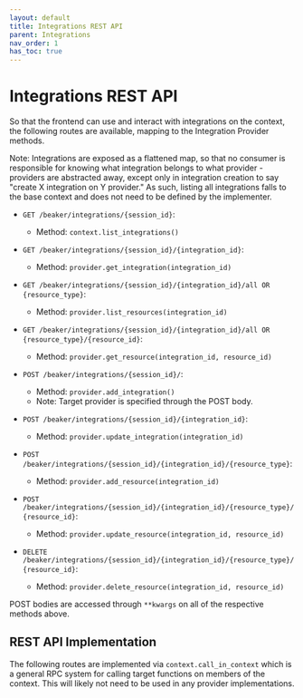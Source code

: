 ```yaml
---
layout: default
title: Integrations REST API
parent: Integrations
nav_order: 1
has_toc: true
---
```


# Integrations REST API

So that the frontend can use and interact with integrations on the context, the following routes are available, mapping to the Integration Provider methods.

Note: Integrations are exposed as a flattened map, so that no consumer is responsible for knowing what integration belongs to what provider - providers are abstracted away, except only in integration creation to say "create X integration on Y provider." As such, listing all integrations falls to the base context and does not need to be defined by the implementer.

* `GET /beaker/integrations/{session_id}`:
    * Method: `context.list_integrations()`

* `GET /beaker/integrations/{session_id}/{integration_id}`:
    * Method: `provider.get_integration(integration_id)`

* `GET /beaker/integrations/{session_id}/{integration_id}/all OR {resource_type}`:
    * Method: `provider.list_resources(integration_id)`

* `GET /beaker/integrations/{session_id}/{integration_id}/all OR {resource_type}/{resource_id}`:
    * Method: `provider.get_resource(integration_id, resource_id)`

* `POST /beaker/integrations/{session_id}/`:
    * Method: `provider.add_integration()`
    * Note: Target provider is specified through the POST body.

* `POST /beaker/integrations/{session_id}/{integration_id}`:
    * Method: `provider.update_integration(integration_id)`

* `POST /beaker/integrations/{session_id}/{integration_id}/{resource_type}`:
    * Method: `provider.add_resource(integration_id)`

* `POST /beaker/integrations/{session_id}/{integration_id}/{resource_type}/{resource_id}`:
    * Method: `provider.update_resource(integration_id, resource_id)`

* `DELETE /beaker/integrations/{session_id}/{integration_id}/{resource_type}/{resource_id}`:
    * Method: `provider.delete_resource(integration_id, resource_id)`

POST bodies are accessed through `**kwargs` on all of the respective methods above.

## REST API Implementation

The following routes are implemented via `context.call_in_context` which is a general RPC system for calling target functions on members of the context. This will likely not need to be used in any provider implementations.

